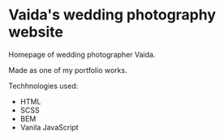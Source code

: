 # Vaida's wedding photography website
Homepage of wedding photographer Vaida.

Made as one of my portfolio works.

Techhnologies used:
* HTML
* SCSS
* BEM
* Vanila JavaScript